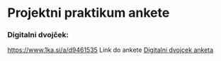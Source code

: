 # Projektni praktikum ankete

### Digitalni dvojček:

https://www.1ka.si/a/d9461535
Link do ankete [Digitalni dvojcek anketa](https://www.1ka.si/a/d9461535)
